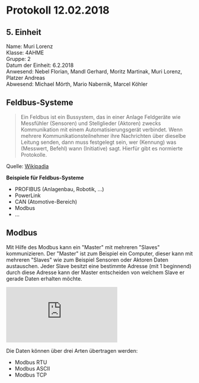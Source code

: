# Protokoll 12.02.2018
## 5. Einheit

Name: Muri Lorenz <br>
Klasse: 4AHME <br>
Gruppe: 2 <br>
Datum der Einheit: 6.2.2018 <br>
Anwesend: Nebel Florian, Mandl Gerhard,  Moritz Martinak,  Muri Lorenz, Platzer Andreas <br>
Abwesend: Michael Mörth, Mario Nabernik, Marcel Köhler <br>

## Feldbus-Systeme
> Ein Feldbus ist ein Bussystem, das in einer Anlage Feldgeräte wie Messfühler (Sensoren) und Stellglieder (Aktoren) zwecks Kommunikation mit einem Automatisierungsgerät verbindet. Wenn mehrere Kommunikationsteilnehmer ihre Nachrichten über dieselbe Leitung senden, dann muss festgelegt sein, wer (Kennung) was (Messwert, Befehl) wann (Initiative) sagt. Hierfür gibt es normierte Protokolle.

Quelle: [Wikipadia](https://de.wikipedia.org/wiki/Feldbus)

**Beispiele für Feldbus-Systeme**
* PROFIBUS (Anlagenbau, Robotik, ...) 
* PowerLink
* CAN (Atomotive-Bereich)
* Modbus
* ...

## Modbus
Mit Hilfe des Modbus kann ein "Master" mit mehreren "Slaves" kommunizieren.
Der "Master" ist zum Beispiel ein Computer, dieser kann mit mehreren "Slaves" wie zum Beispiel Sensoren oder Aktoren Daten austauschen. 
Jeder Slave besitzt eine bestimmte Adresse (mit 1 beginnend) durch diese Adresse kann der Master entscheiden von welchem Slave er gerade Daten erhalten möchte.

![Modbus-Darstellung](https://technologyuk.net/telecommunications/industrial-networks/modbus.shtml)

Die Daten können über drei Arten übertragen werden:
* Modbus RTU
* Modbus ASCII
* Modbus TCP
